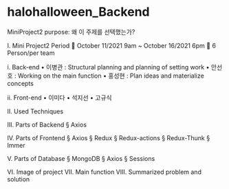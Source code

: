 # halohalloween_Backend
MiniProject2
purpose: 왜 이 주제를 선택했는가? 

I.	Mini Project2 Period
	October 11/2021 9am ~ October 16/2021 6pm
	6 Person/per team

i.	Back-end
•	이병관 : Structural planning and planning of setting work 
•	안선호 : Working on the main function
•	홍성현 : Plan ideas and materialize concepts




ii.	Front-end
•	이미다
•	석지선
•	고규식




II.	Used Techniques

III.	Parts of Backend
§	Axios


IV.	Parts of Frontend
§	Axios
§  Redux
§  Redux-actions
§  Redux-Thunk
§  Immer


V.	Parts of Database
§	MongoDB
§	Axios
§	Sessions


VI.	Image of project
VII.	Main function
VIII.	Summarized problem and solution






   
